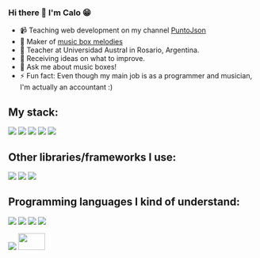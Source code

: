 ### Hi there 👋 I'm Calo 😁

- 📹 Teaching web development on my channel <a href="https://www.youtube.com/@puntojson7144/">PuntoJson</a>
- 🔭 Maker of <a href="www.musicboxmelodies.com">music box melodies</a>
- 🌱 Teacher at Universidad Austral in Rosario, Argentina.
- 🤔 Receiving ideas on what to improve.
- 💬 Ask me about music boxes!
- ⚡ Fun fact: Even though my main job is as a programmer and musician, I'm actually an accountant :)

<h2>My stack:</h2>
<p>
  <img src="https://img.shields.io/badge/-MongoDB-success">
  <img src="https://img.shields.io/badge/-Express-inactive">
  <img src="https://img.shields.io/badge/-Angular-red">
  <img src="https://img.shields.io/badge/-Node-brightgreen">
  <img src="https://img.shields.io/badge/-GraphQL-blueviolet">
</p>
<h2>Other libraries/frameworks I use:</h2>
<p>
  <img src="https://img.shields.io/badge/-ToneJs-blue">
  <img src="https://img.shields.io/badge/-Cypress-lightgrey">
  <img src="https://img.shields.io/badge/-Ionic-blue">
 </p>
<h2>Programming languages I kind of understand:</h2>
<p>
  <img src="https://img.shields.io/badge/-Typescript-blue">
  <img src="https://img.shields.io/badge/-Python-yellow">
  <img src="https://img.shields.io/badge/-C%23-blue">
  <img src="https://img.shields.io/badge/-Lua-blueviolet">
</p>

<img src="https://img.shields.io/youtube/channel/views/UCQEtlsriU4Dvhj2DPLpfPfQ?style=social">
<img src="https://upload.wikimedia.org/wikipedia/commons/thumb/1/1a/Flag_of_Argentina.svg/1024px-Flag_of_Argentina.svg.png"  width="54" height="34">
